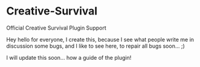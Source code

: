 # Creative-Survival
Official Creative Survival Plugin Support

Hey hello for everyone, I create this, because I see what people write me in discussion some bugs, and I like to see here, to repair all bugs soon... ;)

I will update this soon... how a guide of the plugin!
